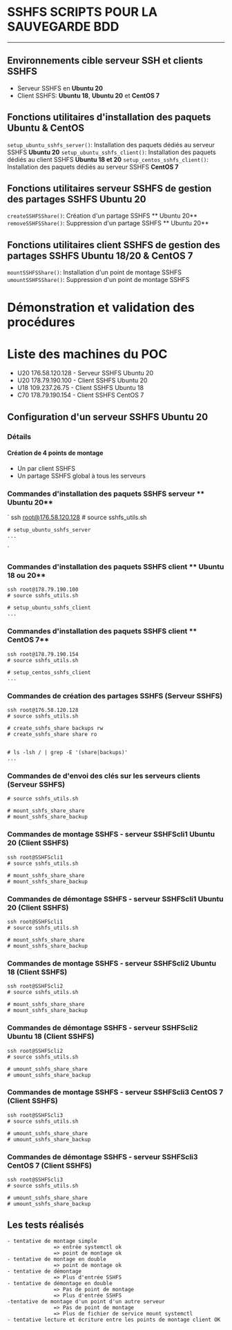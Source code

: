 # SSHFS SCRIPTS POUR LA SAUVEGARDE BDD
----------------------- 

## Environnements cible serveur SSH et clients SSHFS
- Serveur SSHFS en **Ubuntu 20**
- Client SSHFS: **Ubuntu 18**, **Ubuntu 20** et **CentOS 7** 

## Fonctions utilitaires d'installation des paquets **Ubuntu** & **CentOS**
``setup_ubuntu_sshfs_server()``: Installation des paquets dédiés au serveur SSHFS **Ubuntu 20** 
``setup_ubuntu_sshfs_client()``: Installation des paquets dédiés au client SSHFS  **Ubuntu 18 et 20**
``setup_centos_sshfs_client()``: Installation des paquets dédiés au serveur SSHFS **CentOS 7**


## Fonctions utilitaires serveur SSHFS de gestion des partages SSHFS **Ubuntu 20**
``createSSHFSShare()``: Création d'un partage SSHFS  ** Ubuntu 20**
``removeSSHFSShare()``: Suppression d'un partage SSHFS  ** Ubuntu 20**

## Fonctions utilitaires client SSHFS de gestion des partages SSHFS **Ubuntu 18/20** & **CentOS 7**
``mountSSHFSShare()``: Installation d'un point de montage SSHFS
``umountSSHFSShare()``: Suppression d'un point de montage SSHFS

# Démonstration et validation des procédures

# Liste des machines du POC
 - U20  176.58.120.128 - Serveur SSHFS Ubuntu 20
 - U20  178.79.190.100 - Client SSHFS Ubuntu 20
 - U18  109.237.26.75  - Client SSHFS Ubuntu 18
 - C70  178.79.190.154 - Client SSHFS CentOS 7

## Configuration d'un serveur SSHFS **Ubuntu 20**

### Détails 
#### Création de 4 points de montage 
  - Un par client SSHFS 
  - Un partage SSHFS global à tous les serveurs

### Commandes d'installation des paquets SSHFS serveur ** Ubuntu 20**
    
`
    ssh root@176.58.120.128
    # source sshfs_utils.sh

    # setup_ubuntu_sshfs_server
    ...
`

### Commandes d'installation des paquets SSHFS client  ** Ubuntu 18 ou 20**
    
    ssh root@178.79.190.100
    # source sshfs_utils.sh

    # setup_ubuntu_sshfs_client
    ...

### Commandes d'installation des paquets SSHFS client  ** CentOS 7**
    
    ssh root@178.79.190.154
    # source sshfs_utils.sh

    # setup_centos_sshfs_client
    ...

### Commandes de création des partages SSHFS (Serveur SSHFS)
    ssh root@176.58.120.128
    # source sshfs_utils.sh

    # create_sshfs_share backups rw
    # create_sshfs_share share ro


    # ls -lsh / | grep -E '(share|backups)' 
    ...
    
### Commandes de d'envoi des clés sur les serveurs clients (Serveur SSHFS)
    # source sshfs_utils.sh

    # mount_sshfs_share_share
    # mount_sshfs_share_backup

### Commandes de montage SSHFS - serveur SSHFScli1 **Ubuntu 20**  (Client SSHFS)
    ssh root@SSHFScli1
    # source sshfs_utils.sh

    # mount_sshfs_share_share
    # mount_sshfs_share_backup

### Commandes de démontage SSHFS - serveur SSHFScli1 **Ubuntu 20**  (Client SSHFS)
    ssh root@SSHFScli1
    # source sshfs_utils.sh

    # mount_sshfs_share_share
    # mount_sshfs_share_backup

### Commandes de montage SSHFS - serveur SSHFScli2 **Ubuntu 18**  (Client SSHFS)
    ssh root@SSHFScli2
    # source sshfs_utils.sh

    # mount_sshfs_share_share
    # mount_sshfs_share_backup

### Commandes de démontage SSHFS - serveur SSHFScli2 **Ubuntu 18**  (Client SSHFS)
    ssh root@SSHFScli2
    # source sshfs_utils.sh

    # umount_sshfs_share_share
    # umount_sshfs_share_backup

### Commandes de montage SSHFS - serveur SSHFScli3 **CentOS 7**  (Client SSHFS)
    ssh root@SSHFScli3
    # source sshfs_utils.sh

    # umount_sshfs_share_share
    # umount_sshfs_share_backup

### Commandes de démontage SSHFS - serveur SSHFScli3 **CentOS 7**  (Client SSHFS)
    ssh root@SSHFScli3
    # source sshfs_utils.sh

    # umount_sshfs_share_share
    # umount_sshfs_share_backup

## Les tests réalisés
    - tentative de montage simple
                   => entrée systemctl ok
                   => point de montage ok
    - tentative de montage en double
                   => point de montage ok
    - tentative de démontage
                   => Plus d'entrée SSHFS
    - tentative de démontage en double
                   => Pas de point de montage
                   => Plus d'entrée SSHFS
    -tentative de montage d'un point d'un autre serveur
                   => Pas de point de montage
                   => Plus de fichier de service mount systemctl
    - tentative lecture et écriture entre les points de montage client OK
                
